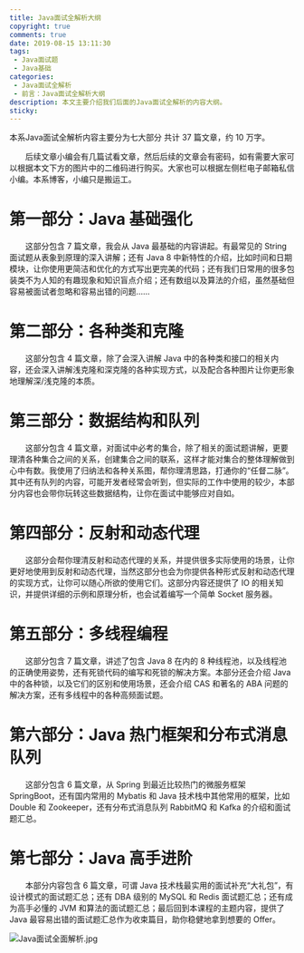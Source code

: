 ```yaml
---
title: Java面试全解析大纲
copyright: true
comments: true
date: 2019-08-15 13:11:30
tags:
 - Java面试题
 - Java基础
categories: 
 - Java面试全解析
 - 前言：Java面试全解析大纲
description: 本文主要介绍我们后面的Java面试全解析的内容大纲。
sticky:
---
```

本系Java面试全解析内容主要分为七大部分 共计 37 篇文章，约 10 万字。

&emsp;&emsp;后续文章小编会有几篇试看文章，然后后续的文章会有密码，如有需要大家可以根据本文下方的图片中的二维码进行购买。大家也可以根据左侧栏电子邮箱私信小编。本系博客，小编只是搬运工。


# 第一部分：Java 基础强化

&emsp;&emsp;这部分包含 7 篇文章，我会从 Java 最基础的内容讲起。有最常见的 String 面试题从表象到原理的深入讲解；还有 Java 8 中新特性的介绍，比如时间和日期模块，让你使用更简洁和优化的方式写出更完美的代码；还有我们日常用的很多包装类不为人知的有趣现象和知识盲点介绍；还有数组以及算法的介绍，虽然基础但容易被面试者忽略和容易出错的问题……

# 第二部分：各种类和克隆

&emsp;&emsp;这部分包含 4 篇文章，除了会深入讲解 Java 中的各种类和接口的相关内容，还会深入讲解浅克隆和深克隆的各种实现方式，以及配合各种图片让你更形象地理解深/浅克隆的本质。

# 第三部分：数据结构和队列

&emsp;&emsp;这部分包含 4 篇文章，对面试中必考的集合，除了相关的面试题讲解，更要理清各种集合之间的关系，创建集合之间的联系，这样才能对集合的整体理解做到心中有数。我使用了归纳法和各种关系图，帮你理清思路，打通你的“任督二脉”。其中还有队列的内容，可能开发者经常会听到，但实际的工作中使用的较少，本部分内容也会带你玩转这些数据结构，让你在面试中能够应对自如。

# 第四部分：反射和动态代理

&emsp;&emsp;这部分会帮你理清反射和动态代理的关系，并提供很多实际使用的场景，让你更好地使用到反射和动态代理，当然这部分也会为你提供各种形式反射和动态代理的实现方式，让你可以随心所欲的使用它们。这部分内容还提供了 IO 的相关知识，并提供详细的示例和原理分析，也会试着编写一个简单 Socket 服务器。

# 第五部分：多线程编程

&emsp;&emsp;这部分包含 7 篇文章，讲述了包含 Java 8 在内的 8 种线程池，以及线程池的正确使用姿势，还有死锁代码的编写和死锁的解决方案。本部分还会介绍 Java 中的各种锁，以及它们的区别和使用场景，还会介绍 CAS 和著名的 ABA 问题的解决方案，还有多线程中的各种高频面试题。

# 第六部分：Java 热门框架和分布式消息队列

&emsp;&emsp;这部分包含 6 篇文章，从 Spring 到最近比较热门的微服务框架 SpringBoot，还有国内常用的 Mybatis 和 Java 技术栈中其他常用的框架，比如 Double 和 Zookeeper，还有分布式消息队列 RabbitMQ 和 Kafka 的介绍和面试题汇总。

# 第七部分：Java 高手进阶

&emsp;&emsp;本部分内容包含 6 篇文章，可谓 Java 技术栈最实用的面试补充“大礼包”，有设计模式的面试题汇总；还有 DBA 级别的 MySQL 和 Redis 面试题汇总；还有成为高手必懂的 JVM 和算法的面试题汇总；最后回到本课程的主题内容，提供了 Java 最容易出错的面试题汇总作为收束篇目，助你稳健地拿到想要的 Offer。

![Java面试全面解析.jpg](Java面试全面解析.jpg)